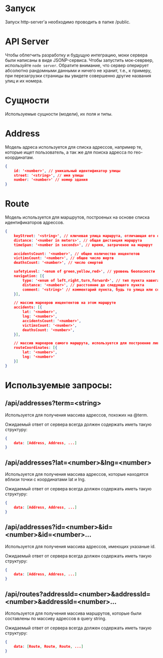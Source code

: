 Запуск
=====
Запуск http-server'a необходимо проводить в папке /public.

API Server
===
Чтобы облегчить разработку и будущую интеграцию, моки сервера были написаны в виде JSONP-сервиса.
Чтобы запустить мок-севрвер, используйте `node server`. Обратите внимание, что сервер оперирует абсолютно рандомными
данными и ничего не хранит, т.е., к примеру, при перезагрузки страницы вы увидете совершенно другие названия улиц и их номера.


Сущности
=====

Используемые сущности (модели), их поля и типы.


Address
===
Модель адреса используется для списка адрессов, например те, которые ищет пользователь, 
а так же для поиска адресса по гео-координатам.

```json
{
    id: '<number>', // уникальный идентификатор улицы
    street: '<string>', // имя улицы
    number: '<number>' // номер здания
}
```

Route
===
Модель используется для маршрутов, построеных на основе списка идентификаторов адрессов.

```json
{
	keyStreet: '<string>', // ключевая улица маршрута, отличающая его от остальных ("Через <keyStreet>")
	distance: '<number in meters>', // общая дистанция маршрута
	timeSpan: '<number in seconds>', // время, затраченое на маршрут

	accidentsCount: '<number>', // общее количество инцентетов 
	victimsCount: '<number>', // общее число жертв
	deathsCount: '<number>', // число смертей

	safetyLevel: '<enum of green,yellow,red>', // уровень беопасности
	navigation: [{
		type: '<enum of left,right,turn,forward>', // тип пункта навигации
		distance: '<number>', // расстояние до следующего пункта
		comment: '<string>' // комментарий пункта, будь то улица или сооружение (если есть)
	}],

    // массив маркеров инцентентов на этом маршруте
	accidents: [{
		lat: '<number>',
		lng: '<number>',
		accidentsCount: '<number>',
		victimsCount: '<number>',
		deathsCount: '<number>',
	}],

    // массив маркеров самого маршрута, используется для построение линии на карте
	routeCoordinates: [{
		lat: '<number>',
		lng: '<number>'
	}]
}
```

Используемые запросы:
=====

/api/addresses?term=&lt;string>
----
Используется для получения массива адрессов, похожих на @term.

Ожидаемый ответ от сервера всегда должен содержать иметь такую структуру:

```json
{
    data: [Address, Address, ...]
}
```

/api/addresses?lat=&lt;number>&amp;lng=&lt;number>
----
Используется для получения массива адрессов, которые находятся вблизи точки с координатами lat и lng.

Ожидаемый ответ от сервера всегда должен содержать иметь такую структуру:

```json
{
    data: [Address, Address, ...]
}
```

/api/addresses?id=&lt;number>&amp;id=&lt;number>&amp;id=&lt;number>...
----
Используется для получения массива адрессов, имеющих указаные id.

Ожидаемый ответ от сервера всегда должен содержать иметь такую структуру:

```json
{
    data: [Address, Address, ...]
}
```

/api/routes?addressId=&lt;number>&amp;addressId=&lt;number>&amp;addressId=&lt;number>...
----
Используется для получения массива маршрутов, которые были составлены по массиву адрессов в query string.

Ожидаемый ответ от сервера всегда должен содержать иметь такую структуру:

```json
{
    data: [Route, Route, Route, ...]
}
```

